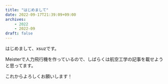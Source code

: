 ```yaml
---
title: "はじめまして"
date: 2022-09-17T21:39:09+09:00
archives:
    - 2022
    - 2022-09
draft: false
---
```


はじめまして、xsuzです。

Meisterで人力飛行機を作っているので、しばらくは航空工学の記事を載せようと思ってます。

これからよろしくお願いします！
